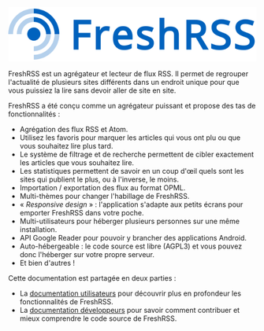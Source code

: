![Logo de FreshRSS](img/logo_freshrss.png)

FreshRSS est un agrégateur et lecteur de flux RSS. Il permet de regrouper l'actualité de plusieurs sites différents dans un endroit unique pour que vous puissiez la lire sans devoir aller de site en site.

FreshRSS a été conçu comme un agrégateur puissant et propose des tas de fonctionnalités :

- Agrégation des flux RSS et Atom.
- Utilisez les favoris pour marquer les articles qui vous ont plu ou que vous souhaitez lire plus tard.
- Le système de filtrage et de recherche permettent de cibler exactement les articles que vous souhaitez lire.
- Les statistiques permettent de savoir en un coup d'œil quels sont les sites qui publient le plus, ou à l'inverse, le moins.
- Importation / exportation des flux au format OPML.
- Multi-thèmes pour changer l'habillage de FreshRSS.
- « *Responsive design* » : l'application s'adapte aux petits écrans pour emporter FreshRSS dans votre poche.
- Multi-utilisateurs pour héberger plusieurs personnes sur une même installation.
- API Google Reader pour pouvoir y brancher des applications Android.
- Auto-hébergeable : le code source est libre (AGPL3) et vous pouvez donc l'héberger sur votre propre serveur.
- Et bien d'autres !

Cette documentation est partagée en deux parties :

- La [documentation utilisateurs](users/02_First_steps.md) pour découvrir plus en profondeur les fonctionnalités de FreshRSS.
- La [documentation développeurs](developers/01_First_steps.md) pour savoir comment contribuer et mieux comprendre le code source de FreshRSS.
